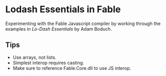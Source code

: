 Lodash Essentials in Fable
========

Experimenting with the Fable Javascript compiler by working through the examples in _Lo-Dash Essentials_ by Adam Boduch.

Tips
----
* Use arrays, not lists.
* Simplest interop requires casting.
* Make sure to reference Fable.Core.dll to use JS interop.
